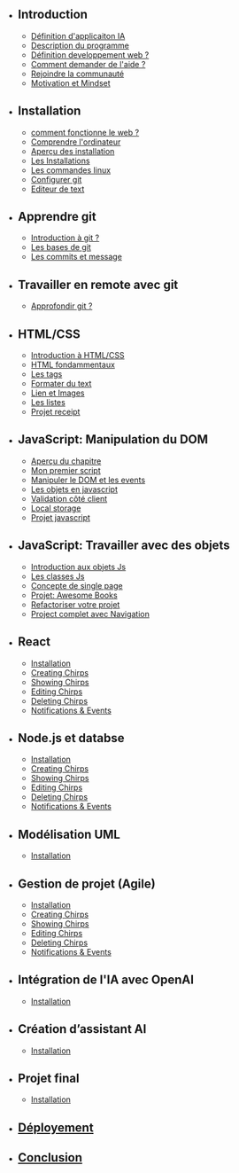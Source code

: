 - ## Introduction
    - [Définition d'applicaiton IA](/introduction)
    - [Description du programme](/presentation/description-du-programe)
    - [Définition developpement web ?](/presentation/introduction-au-development-web)
    - [Comment demander de l'aide ?](/presentation/demander-de-l-aide)
    - [Rejoindre la communauté](/presentation/rejoindre-notre-canal-de-discussion)
    - [Motivation et Mindset](/presentation/une-petite-motivation-pour-la-route)

- ## Installation
    - [comment fonctionne le web ?](/installations/comment-fonctionne-le-web)
    - [Comprendre l'ordinateur](/installations/comprendre-l-ordinateur)
    - [Aperçu des installation](/installations/apercu-des-installations)
    - [Les Installations ](/installations/installations)
    - [Les commandes linux](/installations/les-commandes-linux)
    - [Configurer git](/installations/configurer-git)
    - [Editeur de text](/installations/text-editors)

- ## Apprendre git
    - [Introduction à git ?](/git/foundations-git/introduction-to-git)
    - [Les bases de git](/git/foundations-git/git-basics)
    - [Les commits et message ](/git/foundations-git/commit-messages)

- ## Travailler en remote avec git
    - [Approfondir git ?](/git/intermediate-git/a-deeper-look-at-git)
    <!-- - [Git dans le monde réel ](/git/intermediate-git/using-git-in-the-real-world)
    - [ Travailler en remote](/git/intermediate-git/working-with-remotes) -->

- ## HTML/CSS
    - [Introduction à HTML/CSS](/html-foundations/intro-to-html-css)
    - [HTML fondammentaux](/html-foundations/html-boilerplate)
    - [Les tags](/html-foundations/elements-and-tags)
    - [Formater du text](/html-foundations/travailler-avec-du-text)
    - [Lien et Images](/html-foundations/links-and-images)
    - [Les listes](/html-foundations/lists)
    - [Projet receipt](/html-foundations/project-recipes)

- ## JavaScript: Manipulation du DOM
    - [Aperçu du chapitre](/javascript/introduction)
    - [Mon premier script](/javascript/les-bases-de-javascript)
    - [Manipuler le DOM et les events ](/javascript/dom-et-events)
    - [Les objets en javascript](/javascript/les-objets-en-javascript)
    - [Validation côté client](/javascript/validation-client)
    - [Local storage](/javascript/local-storage)
    - [Projet javascript](/javascript/projet-javascript)

- ## JavaScript: Travailler avec des objets
    - [Introduction aux objets Js](/javascript/les-objets-js)
    - [Les classes Js](/javascript/les-classes-js)
    - [Concepte de single page](/javascript/concept-de-single-page)
    - [Projet: Awesome Books](/javascript/awesome-books-project)
    - [Refactoriser votre projet](/javascript/refactoriser-votre-projet-awesome-book)
    - [Project complet avec Navigation](/javascript/navigation-project-awesome-book)
  
- ## React
    - [Installation](/blade/installation)
    - [Creating Chirps](/blade/creating-chirps)
    - [Showing Chirps](/blade/showing-chirps)
    - [Editing Chirps](/blade/editing-chirps)
    - [Deleting Chirps](/blade/deleting-chirps)
    - [Notifications & Events](/blade/notifications-and-events)
  
- ## Node.js et databse
    - [Installation](/livewire/installation)
    - [Creating Chirps](/livewire/creating-chirps)
    - [Showing Chirps](/livewire/showing-chirps)
    - [Editing Chirps](/livewire/editing-chirps)
    - [Deleting Chirps](/livewire/deleting-chirps)
    - [Notifications & Events](/livewire/notifications-and-events)

  
- ## Modélisation UML
    - [Installation](/blade/coming-soon)
  
- ## Gestion de projet (Agile)
    - [Installation](/inertia/installation)
    - [Creating Chirps](/inertia/creating-chirps)
    - [Showing Chirps](/inertia/showing-chirps)
    - [Editing Chirps](/inertia/editing-chirps)
    - [Deleting Chirps](/inertia/deleting-chirps)
    - [Notifications & Events](/inertia/notifications-and-events)


- ## Intégration de l'IA avec OpenAI
    - [Installation](/blade/coming-soon)

- ## Création d’assistant AI 
    - [Installation](/blade/coming-soon)
  
- ## Projet final
    - [Installation](/blade/coming-soon)

- ## [Déployement](/deploying)
- ## [Conclusion](/conclusion)
